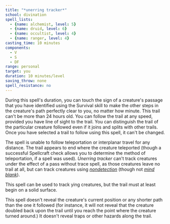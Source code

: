 ```yaml
---
title: "*unerring tracker*"
school: divination
spell_lists:
  - {name: alchemist, level: 5}
  - {name: druid, level: 6}
  - {name: occultist, level: 4}
  - {name: ranger, level: 4}
casting_time: 10 minutes
components:
  - V
  - S
  - DF
range: personal
target: you
duration: 10 minutes/level
saving_throw: none
spell_resistance: no
---
```


During this spell's duration, you can touch the sign of a creature's passage that you have identified using the Survival skill to make the other steps in the creature's path perfectly clear to you, no matter how minute. This trail can't be more than 24 hours old. You can follow the trail at any speed, provided you have line of sight to the trail. You can distinguish the trail of the particular creature followed even if it joins and splits with other trails. Once you have selected a trail to follow using this spell, it can't be changed.

The spell is unable to follow teleportation or interplanar travel for any distance. The trail appears to end where the creature teleported (though a successful Spellcraft check allows you to determine the method of teleportation, if a spell was used). *Unerring tracker* can't track creatures under the effect of a pass without trace spell, as those creatures leave no trail at all, but can track creatures using [*nondetection*](/spells/nondetection/) (though not [*mind blank*](/spells/mind-blank/)).

This spell can be used to track  ying creatures, but the trail must at least begin on a solid surface.

This spell doesn't reveal the creature's current position or any shorter path than the one it followed (for instance, it will not reveal that the creature doubled back upon the trail until you reach the point where the creature turned around.) It doesn't reveal traps or other hazards along the trail.

